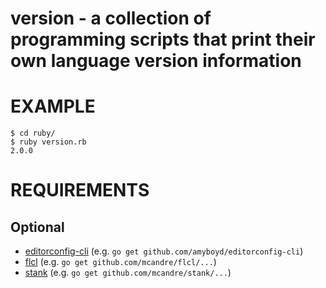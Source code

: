 # version - a collection of programming scripts that print their own language version information

# EXAMPLE

```
$ cd ruby/
$ ruby version.rb
2.0.0
```

# REQUIREMENTS

## Optional

* [editorconfig-cli](https://github.com/amyboyd/editorconfig-cli) (e.g. `go get github.com/amyboyd/editorconfig-cli`)
* [flcl](https://github.com/mcandre/flcl) (e.g. `go get github.com/mcandre/flcl/...`)
* [stank](https://github.com/mcandre/stank) (e.g. `go get github.com/mcandre/stank/...`)
